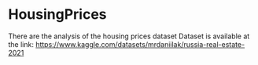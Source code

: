 # HousingPrices
There are the analysis of the housing prices dataset
Dataset is available at the link: https://www.kaggle.com/datasets/mrdaniilak/russia-real-estate-2021
